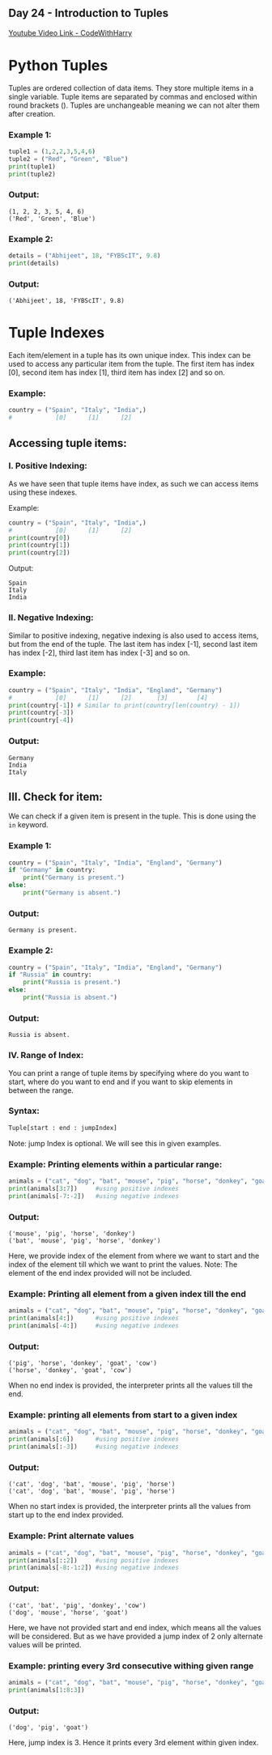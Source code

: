 ## Day 24 - Introduction to Tuples

[Youtube Video Link - CodeWithHarry](https://youtu.be/PipsOUDKrVk)

# Python Tuples

Tuples are ordered collection of data items. They store multiple items in a single variable. Tuple items are separated by commas and enclosed within round brackets (). Tuples are unchangeable meaning we can not alter them after creation.

### Example 1:

```python
tuple1 = (1,2,2,3,5,4,6)
tuple2 = ("Red", "Green", "Blue")
print(tuple1)
print(tuple2)
```

### Output:

```
(1, 2, 2, 3, 5, 4, 6)
('Red', 'Green', 'Blue')
```

### Example 2:

```python
details = ("Abhijeet", 18, "FYBScIT", 9.8)
print(details)
```

### Output:

```
('Abhijeet', 18, 'FYBScIT', 9.8)
```

# Tuple Indexes

Each item/element in a tuple has its own unique index. This index can be used to access any particular item from the tuple. The first item has index [0], second item has index [1], third item has index [2] and so on.

### Example:

```python
country = ("Spain", "Italy", "India",)
#            [0]      [1]      [2]
```

## Accessing tuple items:

### I. Positive Indexing:

As we have seen that tuple items have index, as such we can access items using these indexes.

Example:

```python
country = ("Spain", "Italy", "India",)
#            [0]      [1]      [2]
print(country[0])
print(country[1])
print(country[2])
```

Output:

```
Spain
Italy
India
```

### II. Negative Indexing:

Similar to positive indexing, negative indexing is also used to access items, but from the end of the tuple. The last item has index [-1], second last item has index [-2], third last item has index [-3] and so on.

### Example:

```python
country = ("Spain", "Italy", "India", "England", "Germany")
#            [0]      [1]      [2]       [3]        [4]
print(country[-1]) # Similar to print(country[len(country) - 1])
print(country[-3])
print(country[-4])
```

### Output:

```
Germany
India
Italy
```

## III. Check for item:

We can check if a given item is present in the tuple. This is done using the `in` keyword.

### Example 1:

```python
country = ("Spain", "Italy", "India", "England", "Germany")
if "Germany" in country:
    print("Germany is present.")
else:
    print("Germany is absent.")
```

### Output:

```
Germany is present.
```

### Example 2:

```python
country = ("Spain", "Italy", "India", "England", "Germany")
if "Russia" in country:
    print("Russia is present.")
else:
    print("Russia is absent.")
```

### Output:

```
Russia is absent.
```

### IV. Range of Index:

You can print a range of tuple items by specifying where do you want to start, where do you want to end and if you want to skip elements in between the range.

### Syntax:

```python
Tuple[start : end : jumpIndex]
```

Note: jump Index is optional. We will see this in given examples.

### Example: Printing elements within a particular range:

```python
animals = ("cat", "dog", "bat", "mouse", "pig", "horse", "donkey", "goat", "cow")
print(animals[3:7])     #using positive indexes
print(animals[-7:-2])   #using negative indexes
```

### Output:

```
('mouse', 'pig', 'horse', 'donkey')
('bat', 'mouse', 'pig', 'horse', 'donkey')
```

Here, we provide index of the element from where we want to start and the index of the element till which we want to print the values.
Note: The element of the end index provided will not be included.

### Example: Printing all element from a given index till the end

```python
animals = ("cat", "dog", "bat", "mouse", "pig", "horse", "donkey", "goat", "cow")
print(animals[4:])      #using positive indexes
print(animals[-4:])     #using negative indexes
```

### Output:

```
('pig', 'horse', 'donkey', 'goat', 'cow')
('horse', 'donkey', 'goat', 'cow')
```

When no end index is provided, the interpreter prints all the values till the end.

### Example: printing all elements from start to a given index

```python
animals = ("cat", "dog", "bat", "mouse", "pig", "horse", "donkey", "goat", "cow")
print(animals[:6])      #using positive indexes
print(animals[:-3])     #using negative indexes
```

### Output:

```
('cat', 'dog', 'bat', 'mouse', 'pig', 'horse')
('cat', 'dog', 'bat', 'mouse', 'pig', 'horse')
```

When no start index is provided, the interpreter prints all the values from start up to the end index provided.

### Example: Print alternate values

```python
animals = ("cat", "dog", "bat", "mouse", "pig", "horse", "donkey", "goat", "cow")
print(animals[::2])     #using positive indexes
print(animals[-8:-1:2]) #using negative indexes
```

### Output:

```
('cat', 'bat', 'pig', 'donkey', 'cow')
('dog', 'mouse', 'horse', 'goat')
```

Here, we have not provided start and end index, which means all the values will be considered. But as we have provided a jump index of 2 only alternate values will be printed.

### Example: printing every 3rd consecutive withing given range

```python
animals = ("cat", "dog", "bat", "mouse", "pig", "horse", "donkey", "goat", "cow")
print(animals[1:8:3])
```

### Output:

```
('dog', 'pig', 'goat')
```

Here, jump index is 3. Hence it prints every 3rd element within given index.
